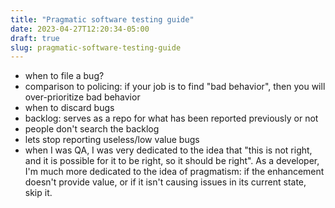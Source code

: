 ```yaml
---
title: "Pragmatic software testing guide"
date: 2023-04-27T12:20:34-05:00
draft: true
slug: pragmatic-software-testing-guide
---
```


- when to file a bug?
- comparison to policing: if your job is to find "bad behavior", then you will over-prioritize bad behavior
- when to discard bugs
- backlog: serves as a repo for what has been reported previously or not
- people don't search the backlog
- lets stop reporting useless/low value bugs
- when I was QA, I was very dedicated to the idea that "this is not right, and it is possible for it to be right, so it should be right". As a developer, I'm much more dedicated to the idea of pragmatism: if the enhancement doesn't provide value, or if it isn't causing issues in its current state, skip it.
